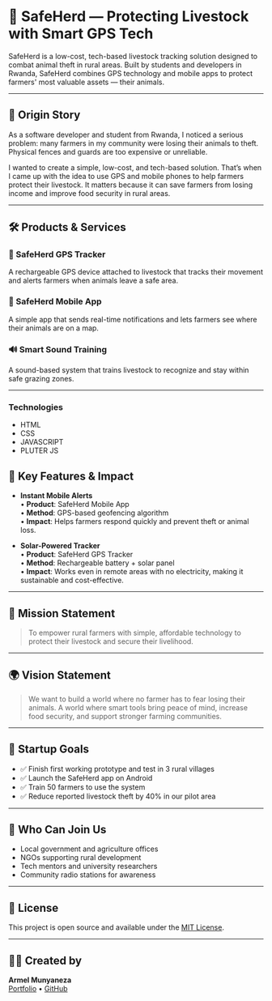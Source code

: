 # 🐄 SafeHerd — Protecting Livestock with Smart GPS Tech

SafeHerd is a low-cost, tech-based livestock tracking solution designed to combat animal theft in rural areas. Built by students and developers in Rwanda, SafeHerd combines GPS technology and mobile apps to protect farmers' most valuable assets — their animals.

---

## 🌱 Origin Story

As a software developer and student from Rwanda, I noticed a serious problem: many farmers in my community were losing their animals to theft. Physical fences and guards are too expensive or unreliable.

I wanted to create a simple, low-cost, and tech-based solution. That’s when I came up with the idea to use GPS and mobile phones to help farmers protect their livestock. It matters because it can save farmers from losing income and improve food security in rural areas.

---

## 🛠 Products & Services

### 📡 SafeHerd GPS Tracker
A rechargeable GPS device attached to livestock that tracks their movement and alerts farmers when animals leave a safe area.

### 📱 SafeHerd Mobile App
A simple app that sends real-time notifications and lets farmers see where their animals are on a map.

### 🔊 Smart Sound Training 
A sound-based system that trains livestock to recognize and stay within safe grazing zones.

---
### Technologies
- HTML
- CSS
- JAVASCRIPT
- PLUTER JS

## 🔑 Key Features & Impact

- **Instant Mobile Alerts**  
  • **Product**: SafeHerd Mobile App  
  • **Method**: GPS-based geofencing algorithm  
  • **Impact**: Helps farmers respond quickly and prevent theft or animal loss.

- **Solar-Powered Tracker**  
  • **Product**: SafeHerd GPS Tracker  
  • **Method**: Rechargeable battery + solar panel  
  • **Impact**: Works even in remote areas with no electricity, making it sustainable and cost-effective.

---





## 🎯 Mission Statement

> To empower rural farmers with simple, affordable technology to protect their livestock and secure their livelihood.

---

## 🌍 Vision Statement

> We want to build a world where no farmer has to fear losing their animals. A world where smart tools bring peace of mind, increase food security, and support stronger farming communities.

---

## 🚀 Startup Goals

- ✅ Finish first working prototype and test in 3 rural villages  
- ✅ Launch the SafeHerd app on Android  
- ✅ Train 50 farmers to use the system  
- ✅ Reduce reported livestock theft by 40% in our pilot area  

---

## 👥 Who Can Join Us

- Local government and agriculture offices  
- NGOs supporting rural development  
- Tech mentors and university researchers  
- Community radio stations for awareness  

---

## 📄 License

This project is open source and available under the [MIT License](LICENSE).

---

## 🙋‍♂️ Created by

**Armel Munyaneza**  
[Portfolio](https://munyaneza.vercel.app) • [GitHub](https://github.com/munyanezaarmel)
